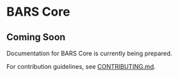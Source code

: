 # BARS Core

## Coming Soon

Documentation for BARS Core is currently being prepared.

For contribution guidelines, see [CONTRIBUTING.md](CONTRIBUTING.md).
